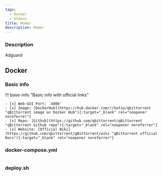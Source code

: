 ```yaml
---
tags:
  - Docker
  - Status
title: Homer
description: Homer
---
```

### Description

Adguard

## Docker

### Basic info

!!! base-info "Basic info with official links"

    - [x] Web-GUI Port: `4000`
    - [x] Image: [DockerHub](https://hub.docker.com/r/hotio/qbittorrent "qBittorrent image on Docker Hub"){:target="_blank" rel="noopener noreferrer"}
    - [x] Repo: [Github](https://github.com/qbittorrent/qBittorrent "qBittorrent Github repo"){:target="_blank" rel="noopener noreferrer"}
    - [x] Website: [Official Wiki](https://github.com/qbittorrent/qBittorrent/wiki "qBittorrent official Docs"){:target="_blank" rel="noopener noreferrer"}

### docker-compose.yml

```yaml

```

### deploy.sh

```bash

```